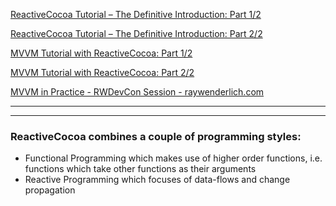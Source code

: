 [ReactiveCocoa Tutorial – The Definitive Introduction: Part 1/2](https://www.raywenderlich.com/62699/reactivecocoa-tutorial-pt1)




[ReactiveCocoa Tutorial – The Definitive Introduction: Part 2/2](https://www.raywenderlich.com/62796/reactivecocoa-tutorial-pt2)







[MVVM Tutorial with ReactiveCocoa: Part 1/2](https://www.raywenderlich.com/74106/mvvm-tutorial-with-reactivecocoa-part-1)





[MVVM Tutorial with ReactiveCocoa: Part 2/2](https://www.raywenderlich.com/74131/mvvm-tutorial-with-reactivecocoa-part-2)





[MVVM in Practice - RWDevCon Session - raywenderlich.com](https://www.youtube.com/watch?v=sWx8TtRBOfk)



[](https://www.youtube.com/watch?v=bFoLlwuzAtk)



<hr>


<hr>


### ReactiveCocoa combines a couple of programming styles:

* Functional Programming which makes use of higher order functions, i.e. functions which take other functions as their arguments
* Reactive Programming which focuses of data-flows and change propagation


